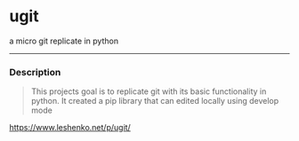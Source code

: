 # ugit

a micro git replicate in python

---

### Description

> This projects goal is to replicate git with its basic functionality in python. It created a pip library that can edited locally using develop mode 


https://www.leshenko.net/p/ugit/
